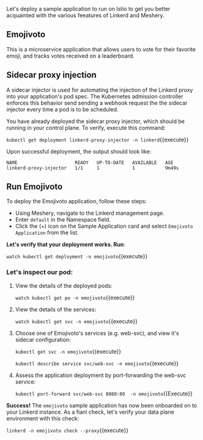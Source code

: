 Let's deploy a sample application to run on Istio to get you better acquainted with the various feeatures of Linkerd and Meshery.

## Emojivoto 

This is a microservice application that allows users to vote for their favorite emoji, and tracks votes received on a leaderboard. 

## Sidecar proxy injection

A sidecar injector is used for automating the injection of the Linkerd proxy into your application's pod spec. The Kubernetes admission controller enforces this behavior send sending a webhook request the the sidecar injector every time a pod is to be scheduled.


You have already deployed the sidecar proxy injector, which should be running in your control plane. To verify, execute this command:

`kubectl get deployment linkerd-proxy-injector -n linkerd`{{execute}}

Upon successful deployment, the output should look like:

```
NAME                     READY   UP-TO-DATE   AVAILABLE   AGE
linkerd-proxy-injector   1/1     1            1           9m49s
```

## Run Emojivoto

To deploy the Emojivoto application, follow these steps:
 
 - Using Meshery, navigate to the Linkerd management page.
 - Enter `default` in the Namespace field.
 - Click the (+) icon on the Sample Application card and select `Emojivoto Application` from the list.


**Let's verify that your deployment works. Run**:

`watch kubectl get deployment -n emojivoto`{{execute}} 

### Let's inspect our pod:

1. View the details of the deployed pods:

    `watch kubectl get po -n emojivoto`{{execute}} 

2. View the details of the services:

    `watch kubectl get svc -n emojivoto`{{execute}} 

3. Choose one of Emojivoto's services (e.g. web-svc), and view it's sidecar configuration:

    `kubectl get svc -n emojivoto`{{execute}}

    `kubectl describe service svc/web-svc -n emojivoto`{{execute}}

4. Assess the application deployment by port-forwarding the web-svc service:

    `kubectl port-forward svc/web-svc 8080:80  -n emojivoto`{{Execute}}

**Success!**
The `emojivoto` sample application has now been onboarded on to your Linkerd instance. As a fianl check, let's verify your data plane environment with this check:

`linkerd -n emojivoto check --proxy`{{execute}}

